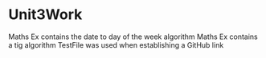 # Unit3Work
Maths Ex contains the date to day of the week algorithm
Maths Ex contains a tig algorithm
TestFile was used when establishing a GitHub link